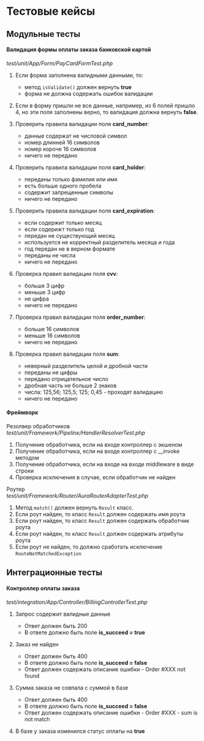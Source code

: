 # Тестовые кейсы

## Модульные тесты

#### Валидация формы оплаты заказа банковской картой
_test/unit/App/Form/PayCardFormTest.php_

1. Если форма заполнена валидными данными, то:
    * метод `isValidate()` должен вернуть **true**
    * форма не должна содержать ошибок валидации

2. Если в форму пришли не все данные, например, из 6 полей пришло 4, но эти поля заполнены верно, то валидация должна вернуть **false**.

3. Проверить правила валидации поля **card_number**:
    * данные содержат не числовой символ
    * номер длинней 16 символов
    * номер короче 16 символов
    * ничего не передано
    
4. Проверить правила валидации поля **card_holder**:
    * переданы только фамилия или имя
    * есть больше одного пробела
    * содержит запрещенные символы
    * ничего не передано
    
5. Проверить правила валидации поля **card_expiration**:
    * если содержит только месяц
    * если содерижт только год
    * передан не существующий месяц
    * используется не корректный разделитель месяца и года
    * год передан не в верном формате
    * переданы не числа
    * ничего не передано

6. Проверка правил валидации поля **cvv**:
    * больше 3 цифр
    * меньше 3 цифр
    * не цифра
    * ничего не передано
    
7. Проверка правил валидации поля **order_number**:
    * больше 16 символов
    * меньше 16 символов
    * ничего не передано
    
8. Проверка правил валидации поля **sum**:
    * неверный разделитель целой и дробной части
    * переданы не цифры
    * передано отрицательное число
    * дробная часть не больше 2 знаков
    * числа: 125,56; 125,5; 125; 0,45 - проходят валидацию 
    * ничего не передано
    
#### Фреймворк

Резолвер обработчиков  
_test/unit/Framework/Pipeline/HandlerResolverTest.php_

1. Получение обработчика, если на входе контроллер с экшеном
2. Получение обработчика, если на входе контроллер с __invoke методом
3. Получение обработчика, если на входе на входе middleware в виде строки
4. Проверка исключения в случае, если обработчик не найден 

Роутер  
_test/unit/Framework/Router/AuraRouterAdapterTest.php_

1. Метод `match()` должен вернуть `Result` класс.
2. Если роут найден, то класс `Result` должен содержать имя роута
3. Если роут найден, то класс `Result` должен содержать обработчик роута
4. Если роут найден, то класс `Result` должен содержать атрибуты роута
5. Если роут не найден, то должно сработать исключение `RouteNotMatchedException`

## Интеграционные тесты
#### Контроллер оплаты заказа
_test/integration/App/Controller/BillingControllerTest.php_

1. Запрос содержит валидные данные
    * Ответ должен быть 200
    * В ответе должно быть поле **is_succeed = true**
    
2. Заказ не найден
    * Ответ должен быть 400
    * В ответе должно быть поле **is_succeed = false**
    * Ответ должен содержать описание ошибки - Order #XXX not found
    
3. Сумма заказа не совпала с суммой в базе
    * Ответ должен быть 400
    * В ответе должно быть поле **is_succeed = false**
    * Ответ должен содержать описание ошибки - Order #XXX - sum is not match
    
4. В базе у заказа изменился статус оплаты на **true**

